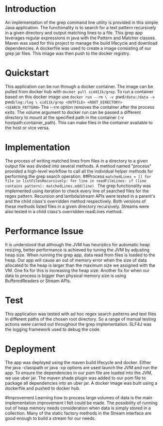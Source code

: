 # Introduction
An implementation of the grep command line utility is provided in this simple Java application. The functionality is to search for a text
pattern recursively in a given directory and output matching lines to a file. This grep app leverages regular expressions in java with the Pattern
and Matcher classes. Maven was used for this project to manage the build lifecycle and download dependencies. A dockerfile was used to create a image
consisting of our grep jar files. This image was then push to the docker registry.

# Quickstart
This application can be run through a docker container. The image can be pulled from docker hub with `docker pull sidd11k/grep`.
To run a container based on this docker image use `docker run --rm \
-v `pwd`/data:/data -v `pwd`/log:/log \
sid11k/grep <OUTFILE> <ROOT_DIRECTORY> <SEARCH_PATTERN>` The --rm option removes the container after the process exits. The volume argument
to docker run can be passed a different directory to mount at the specified path in the container (-v hostpath:container_path). This can make
files in the container available to the host or vice versa.

# Implementation
The process of writing matched lines from files in a directory to a given output file was divided into several methods. A method named "process"
provided a high-level workflow to call all the individual helper methods for performing the grep search operation.
##Process
`matchedLines = []
for file in listFilesRecursively:
for line in readFileLines:
if (line contains pattern):
matchedLines.add(line)
`
The grep functionality  was implemented using iteration to check every line of searched files for the regex pattern. Recursion and lambda/stream
APIs were tested in a parent's and the child class's overridden method respectively. Both versions of these methods listed files in a given
directory recursively. Streams were also tested in a child class's overridden readLines method.

# Performance Issue
It is understood that although the JVM has heuristics for automatic heap resizing, better performance is achieved by tuning the JVM by adjusting
heap size. When running the grep app, data read from files is loaded to the heap. Our app will cause an out of memory error when the size of data allocated
to the heap is larger than the maximum size we assigned with the VM. One fix for this is increasing the heap size. Another fix for when our data
to process is bigger than physical memory size is using BufferedReaders or Stream APIs.

# Test
This application was tested with ad hoc regex search patterns and text files in different paths of the chosen root directory. So a range of manual
testing actions were carried out throughout the grep implementation. SLF4J was the logging framework used to debug the code.

# Deployment
The app was deployed using the maven build lifecycle and docker. Either the java -classpath or java -cp options are used launch the JVM and run the app.
To ensure the dependencies in our pom file are loaded into the JVM, we use uber jar. The maven shade plugin was added to our pom file to package all dependencies
into an uber jar. A docker image was built using a dockerfile and pushed to docker hub.

#Improvement
Learning how to process large volumes of data is the main implementation improvement I felt could be made. The possibility of running out
of heap memory needs consideration when data is simply stored in a collection. Many of the static factory methods in the Stream interface are
good enough to build a stream for our needs.